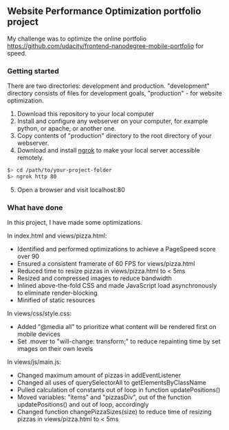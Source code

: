 ## Website Performance Optimization portfolio project

My challenge was to optimize the online portfolio https://github.com/udacity/frontend-nanodegree-mobile-portfolio for speed.

### Getting started

There are two directories: development and production.
"development" directory consists of files for development goals, "production" - for website optimization.

1. Download this repository to your local computer
2. Install and configure any webserver on your computer, for example python, or apache, or another one.
3. Copy contents of "production" directory to the root directory of your webserver.
4. Download and install [ngrok](https://ngrok.com/) to make your local server accessible remotely.

  ``` bash
  $> cd /path/to/your-project-folder
  $> ngrok http 80
  ```
5. Open a browser and visit localhost:80

### What have done

In this project, I have made some optimizations.

In index.html and views/pizza.html:

- Identified and performed optimizations to achieve a PageSpeed score over 90
- Ensured a consistent framerate of 60 FPS for views/pizza.html
- Reduced time to resize pizzas in views/pizza.html to < 5ms
- Resized and compressed images to reduce bandwidth
- Inlined above-the-fold CSS and made JavaScript load asynchronously to eliminate render-blocking
- Minified of static resources

In views/css/style.css:

- Added "@media all" to prioritize what content will be rendered first on mobile devices
- Set .mover to "will-change: transform;" to reduce repainting time by set images on their own levels

In views/js/main.js:

- Changed maximum amount of pizzas in addEventListener
- Changed all uses of querySelectorAll to getElementsByClassName
- Pulled calculation of constants out of loop in function updatePositions()
- Moved variables: "items" and "pizzasDiv", out of the function updatePositions() and out of loop, accordingly
- Changed function changePizzaSizes(size) to reduce time of resizing pizzas in views/pizza.html to < 5ms


